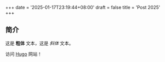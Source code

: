 +++
date = '2025-01-17T23:19:44+08:00'
draft = false
title = 'Post 2025'
+++

## 简介

这是 **粗体** 文本，这是 *斜体* 文本。

访问 [Hugo](https://gohugo.io) 网站！